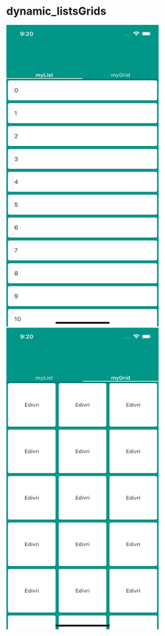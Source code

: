 # dynamic_listsGrids
 
<img src="images/list.png" width="400" height="790">
<img src="images/grid.png" width="400" height="790">